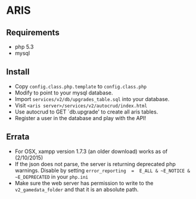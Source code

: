 ARIS
====

Requirements
------------

* php 5.3
* mysql

Install
-------

* Copy `config.class.php.template` to `config.class.php`
* Modify to point to your mysql database.
* Import `services/v2/db/upgrades_table.sql` into your database.
* Visit `<aris server>/services/v2/autocrud/index.html`
* Use autocrud to GET `db.upgrade' to create all aris tables.
* Register a user in the database and play with the API!

Errata
------

* For OSX, xampp version 1.7.3 (an older download) works as of (2/10/2015)
* If the json does not parse, the server is returning deprecated php warnings. Disable by setting `error_reporting  =  E_ALL & ~E_NOTICE & ~E_DEPRECATED` in your `php.ini`
* Make sure the web server has permission to write to the `v2_gamedata_folder` and that it is an absolute path.
